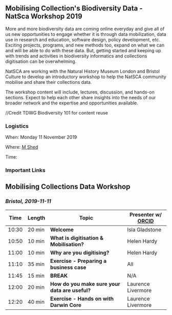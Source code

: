 ## Mobilising Collection's Biodiversity Data - NatSca Workshop 2019
More and more biodiversity data are coming online everyday and give all of us new opportunities to engage whether it is through data mobilization, data use in research and education, software design, policy development, etc. Exciting projects, programs, and new methods too, expand on what we can and will be able to do with these data. But, getting started and keeping up with trends and activities in biodiversity informatics and collections digitisation can be overwhelming.

NatSCA are working with the Natural History Museum London and Bristol Culture to develop an introductory workshop to help the NatSCA community mobilise and share their collections data.

The workshop content will include, lectures, discussion, and hands-on sections. Expect to help each other share insights into the needs of our broader network and the expertise and opportunities available.  

//Credit TDWG Biodiversity 101 for content reuse


### Logistics

When: Monday 11 November 2019

Where: [M Shed](https://goo.gl/maps/ukNrKaZgCDbYvHyu6)

Time: 

### Important Links

## Mobilising Collections Data Workshop
### _Bristol, 2019-11-11_
| Time | Length | Topic | Presenter  w/ [ORCID](https://orcid.org/) |
| --- | --- | --- | --- |
| 10:30 | 20 min | **Welcome** | Isla Gladstone |
| 10:50 | 10 min | **What is digitisation & Mobilisation?** | Helen Hardy |
| 11:00 | 10 min | **Why are you digitising?** | Helen Hardy |
| 11:10 | 35 min | **Exercise - Preparing a business case** | All |
| 11:45 | 15 min | **BREAK** | N/A |
| 12:00 | 20 min | **How do you make sure your data are useful?** | Laurence Livermore |
| 12:20 | 40 min | **Exercise - Hands on with Darwin Core** | Laurence Livermore |

